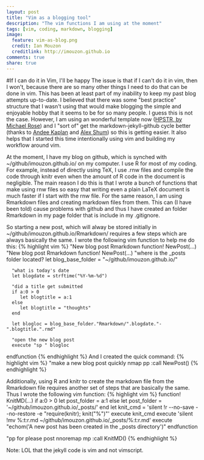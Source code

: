 ```yaml
---
layout: post
title: "Vim as a blogging tool"
description: "The vim functions I am using at the moment"
tags: [vim, coding, markdown, blogging]
image:
  feature: vim-as-blog.png
  credit: Ian Mouzon 
  creditlink: http://imouzon.github.io
comments: true
share: true
---
```


#If I can do it in Vim, I'll be happy
The issue is that if I can't do it in vim, then I won't, 
because there are so many other things I need to do that can be done in vim.
This has been at least part of my inability to keep my past blog attempts up-to-date.
I believed that there was some "best practice" structure that I wasn't using
that would make blogging the simple and enjoyable hobby that it seems to be 
for so many people.
I guess this is not the case. 
However, I am using an wonderful template now ([HPSTR, by Michael Rose](https://mademistakes.com/articles/hpstr-jekyll-theme/))
and I "sort of" get the markdown-jekyll-github cycle better 
(thanks to [Andee Kaplan](http://www.andeekaplan.com) and [Alex Shum](http://www.alshum.com))
so this is getting easier.
It also helps that I started this time intentionally using vim and building my 
workflow around vim.

At the moment, I have my blog on github, which is synched with
~/github/imouzon.github.io/ on my computer.
I use R for most of my coding. 
For example, instead of directly using TeX, 
I use .rnw files and compile the code through knitr even when the amount of 
R code in the document is negligible.
The main reason I do this is that I wrote a bunch of functions that make
using rnw files so easy that writing even a plain LaTeX document 
is much faster if I start with the rnw file.
For the same reason, I am using Rmarkdown files and creating 
markdown files from them. This can (I have been told) cause problems
with github and thus I have created an folder Rmarkdown in my page folder that
is include in my .gitignore. 

So starting a new post, which will alway be stored initially 
in ~/github/imouzon.github.io/Rmarkdown/ requires
a few steps which are always basically the same.
I wrote the following vim function to help me do this:
{% highlight vim %}
"New blog post Rmarkdown
function! NewPost(...)
   "New blog post Rmarkdown
   function! NewPost(...)
      "where is the _posts folder located?
      let blog_base_folder = "~/github/imouzon.github.io/"

      "what is today's date
      let blogdate = strftime("%Y-%m-%d")

      "did a title get submitted
      if a:0 > 0
         let blogtitle = a:1
      else
         let blogtitle = "thoughts"
      end

      let blogloc = blog_base_folder."Rmarkdown/".blogdate."-".blogtitle.".rmd"

      "open the new blog post
      execute "sp " blogloc
   endfunction
{% endhighlight %}
And I created the quick command: 
{% highlight vim %}
"make a new blog post quickly
nmap <Leader>pp :call NewPost()<CR>
{% endhighlight %}

Additionally, 
using R and knitr to create the markdown file from the Rmarkdown file
requires another set of steps that are basically the same.
Thus I wrote the following vim function:
{% highlight vim %}
   function! KnitMD(...)
      if a:0 > 0
         let post_folder = a:1
      else
         let post_folder = '~/github/imouzon.github.io/_posts/'
      end
      let knit_cmd = 'silent !r --no-save --no-restore -e "require(knitr); knit(\"%\")"'
      execute knit_cmd
      execute 'silent !mv %:t:r.md ~/github/imouzon.github.io/_posts/%:t:r.md'
      execute "echom(\'A new post has been created in the _posts directory\')"
   endfunction

   "pp for please post
   nnoremap <silent> <Leader>mp :call KnitMD()<CR>
{% endhighlight %}

Note: LOL that the jekyll code is vim and not vimscript.
